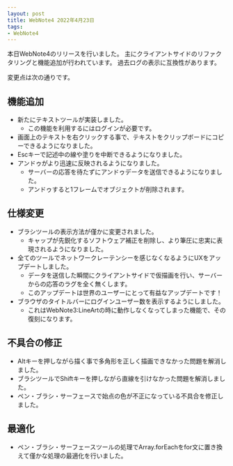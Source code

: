 ```yaml
---
layout: post
title: WebNote4 2022年4月23日
tags:
- WebNote4
---
```


本日WebNote4のリリースを行いました。
主にクライアントサイドのリファクタリングと機能追加が行われています。
過去ログの表示に互換性があります。

変更点は次の通りです。

## 機能追加

* 新たにテキストツールが実装しました。
  - この機能を利用するにはログインが必要です。
* 画面上のテキストを右クリックする事で、テキストをクリップボードにコピーできるようになりました。
* Escキーで記述中の線や塗りを中断できるようになりました。
* アンドゥがより迅速に反映されるようになりました。
  - サーバーの応答を待たずにアンドゥデータを送信できるようになりました。
  - アンドゥすると1フレームでオブジェクトが削除されます。

## 仕様変更

* ブラシツールの表示方法が僅かに変更されました。
  - キャップが先鋭化するソフトウェア補正を削除し、より筆圧に忠実に表現されるようになりました。
* 全てのツールでネットワークレーテンシーを感じなくなるようにUXをアップデートしました。
  - データを送信した瞬間にクライアントサイドで仮描画を行い、サーバーからの応答のラグを全く無くします。
  - このアップデートは世界のユーザーにとって有益なアップデートです！
* ブラウザのタイトルバーにログインユーザー数を表示するようにしました。
  - これはWebNote3:LineArtの時に動作しなくなってしまった機能で、その復刻になります。

## 不具合の修正

* Altキーを押しながら描く事で多角形を正しく描画できなかった問題を解消しました。
* ブラシツールでShiftキーを押しながら直線を引けなかった問題を解消しました。
* ペン・ブラシ・サーフェースで始点の色が不正になっている不具合を修正しました。

## 最適化

* ペン・ブラシ・サーフェースツールの処理でArray.forEachをfor文に置き換えて僅かな処理の最適化を行いました。
